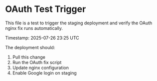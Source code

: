 # OAuth Test Trigger

This file is a test to trigger the staging deployment and verify the OAuth nginx fix runs automatically.

Timestamp: 2025-07-26 23:25 UTC

The deployment should:
1. Pull this change
2. Run the OAuth fix script
3. Update nginx configuration
4. Enable Google login on staging
